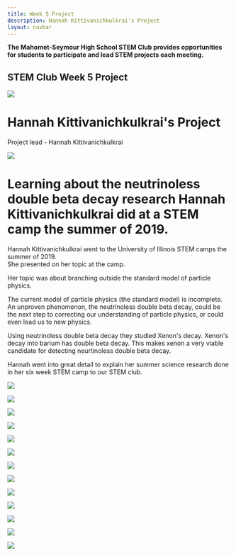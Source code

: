 ```yaml
---
title: Week 5 Project
description: Hannah Kittivanichkulkrai's Project                         
layout: navbar
---
```


**The Mahomet-Seymour High School STEM Club provides opportunities for students to participate and lead STEM projects each meeting.** 


## **STEM Club Week 5 Project**

![](images/ProjectWeek5A.jpg)

# **Hannah Kittivanichkulkrai's Project**
Project lead - Hannah Kittivanichkulkrai

![](images/ProjectWeek5B.jpg)


# **Learning about the neutrinoless double beta decay research Hannah Kittivanichkulkrai did at a STEM camp the summer of 2019.**                                           

Hannah Kittivanichkulkrai went to the University of Illinois STEM camps the summer of 2019.  
She presented on her topic at the camp.                                                     
                                                                      
Her topic was about branching outside the standard model of particle physics.                         
                                                                            
The current model of particle physics (the standard model) is incomplete.  An unproven phenomenon, the neutrinoless double beta decay, could be the next step to correcting our understanding of particle physics, or could even lead us to new physics.                              
                                                                
Using neutrinoless double beta decay they studied Xenon's decay.  Xenon's decay into barium has double beta decay.  This makes xenon a very viable candidate for detecting neurtinoless double beta decay.

Hannah went into great detail to explain her summer science research done in her six week STEM camp to our STEM club.      
                                                                                              
                                                                                                        
                                                                                                         

![](images/ProjectWeek5C.jpg)


![](images/ProjectWeek5D.jpg)


![](images/ProjectWeek5E.jpg)


![](images/ProjectWeek5F.jpg)


![](images/ProjectWeek5G.jpg)


![](images/ProjectWeek5H.jpg)


![](images/ProjectWeek5I.jpg)


![](images/ProjectWeek5J.jpg)


![](images/ProjectWeek5K.jpg)


![](images/ProjectWeek5L.jpg)


![](images/ProjectWeek5M.jpg)


![](images/ProjectWeek5N.jpg)


![](images/ProjectWeek5O.jpg)
